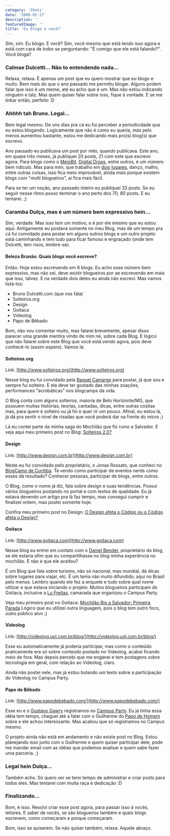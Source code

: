 ```yaml
---
category: 'Shots'
date: '2008-02-27'
description: ''
featuredImage: ''
title: 'Eu blogo e você?'
---
```


Sim, sim. Eu blogo. E você? Sim, você mesmo que está lendo isso agora e está com cara de bobo se perguntando: "É comigo que ele está falando?". Você bloga?

### Calmae Dulcetti... Não to entendendo nada...

Relaxa, relaxa. É apenas um post que eu quero mostrar que eu blogo e muito. Bem mais do que o ano passado me permitiu blogar. Alguns podem falar que isso é um meme, até eu acho que é um. Mas não estou indicando ninguém e talz. Mas quem quiser falar sobre isso, fique à vontade. E se me linkar então, perfeito :D

### Ahhhh tah Bruno. Legal...

Bem legal mesmo. De uns dias pra cá eu fui perceber a periodicidade que eu estou blogando. Logicamente que não é como eu queria, mas pelo menos aumentou bastante, estou me dedicando mais pro(s) blog(s) que escrevo.

Ano passado eu publicava um post por mês, quando publicava. Este ano, em quase três meses, já publiquei 20 posts, 21 com este que escrevo agora. Para blogs como o [MeioBit](http://www.meiobit.com/), [Digital Drops](http://www.digitaldrops.com.br/), entre outros, é um número bem ridículo. Mas para mim, que trabalho em [dois](http://www.videolog.tv) [lugares](http://www.globo.com), danço, malho, entre outras coisas, isso fica meio improvável, ainda mais porque existem blogs com "multi blogueiros", aí fica mais fácil.

Para se ter um noção, ano passado inteiro eu publiquei 33 posts. Se eu seguir nesse ritmo posso terminar o ano perto dos 70, 80 posts. E eu tentarei. ;)

### Caramba Dulça, mas é um número bem expressivo hein...

Sim, verdade. Mas isso tem um motivo, e é por ele mesmo que eu estou aqui. Antigamente eu postava somente no meu Blog, mas de um tempo pra cá fui convidado para postar em alguns outros blogs e um outro projeto está caminhando e tem tudo para ficar famoso e engraçado (onde tem Dulcetti, tem risos, lembre-se).

#### Beleza Brunão. Quais blogs você escreve?

Então. Hoje estou escrevendo em 6 blogs. Eu acho esse número bem expressivo, mas não sei, deve existir blogueiros por ae escrevendo em mais que isso, talvez. E na verdade dois deles eu ainda não escrevi. Mas vamos listá-los:

- Bruno Dulcetti.com (que vos fala)
- Solteiros.org
- Design
- Goitaca
- Videolog
- Papo de Bêbado

Bom, não vou comentar muito, mas falarei brevemente, apesar disso parecer uma grande mentira vindo de mim né, sobre cada Blog. E lógico que não falarei sobre este Blog que você está vendo agora, pois deve conhecê-lo (assim espero). Vamos lá:

#### Solteiros.org

Link: [http://www.solteiros.org](http://www.solteiros.org)

Nesse blog eu fui convidado pela [Raquel Camargo](http://www.raquelcamargo.com/) para postar, já que sou e sempre fui solteiro. E ela deve ter gostado das minhas zoações, performances "acrobáticas" nos blogcamps da vida.

O Blog conta com alguns solteiros, maioria de Belo Horizonte/MG, que possuem muitas histórias, teorias, cantadas, dicas, entre outras cositas mas, para quem é solteiro ou já foi e quer rir um pouco. Afinal, eu estou lá, já dá pra sentir o nível de risadas que você poderá dar na frente do micro ;)

Lá eu contei parte da minha saga do Mochilão que fiz rumo a Salvador. E veja aqui meu primeiro post no Blog: [Solteiros 2.0?](http://www.solteiros.org/solteirisse/dulcetti/solteiros-20/)

#### Design

Link: [http://www.design.com.br](http://www.design.com.br)

Neste eu fui convidado pelo proprietário, o Jonas Rossato, que conheci no [BlogCamp de Curitiba](/blogcamp-pr-%e2%80%93-o-melhor-de-todos.html). Tá vendo como participar de eventos nerds como esses dá resultado? Conhecer pessoas, participar de blogs, entre outros.

O Blog, como o nome já diz, fala sobre design e suas tendências. Possui vários blogueiros postando no portal e com textos de qualidade. Eu já estava devendo um artigo pra lá faz tempo, mas consegui cumprir e finalizei ontem, mas postei somente hoje.

Confira meu primeiro post no Design: [O Design afeta o Código ou o Código afeta o Design?](http://design.com.br/blog/o-design-afeta-o-codigo-ou-o-codigo-afeta-o-design/)

#### Goitaca

Link: [http://www.goitaca.com](http://www.goitaca.com)

Nesse blog eu entrei em contato com o [Daniel Bender](http://www.benderblog.com/), proprietário do blog, se ele estaria afim que eu compartilhasse no blog minha experiência no mochilão. E não é que ele aceitou?

É um Blog que fala sobre turismo, não só nacional, mas mundial, dá dicas sobre lugares para viajar, etc. É um tema não muito difundido, aqui no Brasil pelo menos. Lembro quando ele fez a enquete e tudo sobre qual nome utilizar e que estava iniciando o projeto. Muitos blogueiros participam do Goitaca, inclusive a [Lu Freitas](http://www.ladybugbrazil.com/), camarada que organizou o Campus Party.

Veja meu primeiro post no Goitaca: [Mochilão Rio a Salvador: Primeira Parada](http://www.goitaca.com/viagem/mochilao-rio-a-salvador-primeira-parada/) Lógico que eu utilizei outra linguagem, pois o blog tem outro foco, outro público alvo ;)

#### Videolog

Link: [http://videolog.uol.com.br/blog/](http://videolog.uol.com.br/blog/)

Esse eu automaticamente já poderia participar, mas como o conteúdo praticamente era só sobre conteúdo postado no Videolog, acabei ficando meio de fora. Mas depois percebi que me enganei e tem postagens sobre tecnologia em geral, com relação ao Videolog, claro.

Ainda não postei nele, mas já estou bolando um texto sobre a participação do Videolog no Campus Party.

#### Papo de Bêbado

Link: [http://www.papodebebado.com/](http://www.papodebebado.com/)

Esse eu e o [Gustavo Gawry](http://www.gawry.com/) registramos no [Campus Party](http://www.campus-party.com.br/). Eu já tinha essa idéia tem tempo, cheguei até a falar com o Guilherme do [Papo de Homem](http://papodehomem.com.br/) sobre e ele achou interessante. Mas acabou que só registramos no Campus mesmo.

O projeto ainda não está em andamento e não existe post no Blog. Estou planejando isso junto com o Guilherme e quem quiser participar dele, pode me mandar email com as idéias que podemos analisar e quem sabe fazer uma parceria. ;)

### Legal hein Dulça...

Também acho. Só quero ver se terei tempo de administrar e criar posts para todos eles. Mas tentarei com muita raça e dedicação :D

### Finalizando...

Bom, é isso. Resolvi criar esse post agora, para passar isso à vocês, leitores. E saber de vocês, se são blogueiros também e quais blogs escrevem, como começaram e porque começaram.

Bom, isso se quiserem. Se não quiser também, relaxa. Aquele abraço.
